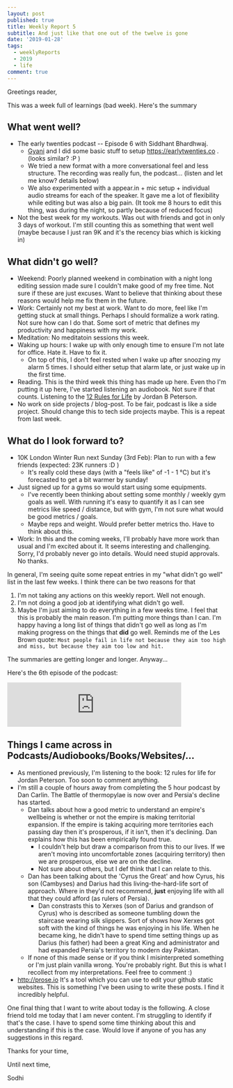 ```yaml
---
layout: post
published: true
title: Weekly Report 5
subtitle: And just like that one out of the twelve is gone
date: '2019-01-28'
tags:
  - weeklyReports
  - 2019
  - life
comment: true
---
```

Greetings reader,

This was a week full of learnings (bad week). Here's the summary

## What went well?
* The early twenties podcast -- Episode 6 with Siddhant Bhardhwaj.
	* [Gyani](https://gyani.net) and I did some basic stuff to setup https://earlytwenties.co . (looks similar? :P )
	* We tried a new format with a more conversational feel and less structure. The recording was really fun, the podcast... (listen and let me know? details below)
    * We also experimented with a appear.in + mic setup + individual audio streams for each of the speaker. It gave me a lot of flexibility while editing but was also a big pain. (It took me 8 hours to edit this thing, was during the night, so partly because of reduced focus)
* Not the best week for my workouts. Was out with friends and got in only 3 days of workout. I'm still counting this as 
something that went well (maybe because I just ran 9K and it's the recency bias which is kicking in)

## What didn't go well?
* Weekend: Poorly planned weekend in combination with a night long editing session made sure I couldn't make good of my free time. Not sure if these are just excuses. Want to believe that thinking about these reasons would help me fix them in the future.
* Work: Certainly not my best at work. Want to do more, feel like I'm getting stuck at small things. Perhaps I should formalize a work rating. Not sure how can I do that. Some sort of metric that defines my productivity and happiness with my work.
* Meditation: No meditatoin sessions this week.
* Waking up hours: I wake up with only enough time to ensure I'm not late for office. Hate it. Have to fix it. 
	* On top of this, I don't feel rested when I wake up after snoozing my alarm 5 times. I should either setup that alarm late, or just wake up in the first time.
* Reading. This is the third week this thing has made up here. Even tho I'm putting it up here, I've started listening an audiobook. Not sure if that counts. Listening to the [12 Rules for Life](https://www.amazon.co.uk/12-Rules-Life-Antidote-Chaos-ebook/dp/B078C6C7QS) by Jordan B Peterson.
* No work on side projects / blog-post. To be fair, podcast is like a side project. Should change this to tech side projects maybe. This is a repeat from last week. 

## What do I look forward to?
* 10K London Winter Run next Sunday (3rd Feb): Plan to run with a few friends (expected: 23K runners :D )
	* It's really cold these days (with a "feels like" of -1 - 1 °C) but it's forecasted to get a bit warmer by sunday!
* Just signed up for a gyms so would start using some equipments.
	* I've recently been thinking about setting some monthly / weekly gym goals as well. With running it's easy to quantify it as I can see metrics like speed / distance, but with gym, I'm not sure what would be good metrics / goals. 
    * Maybe reps and weight. Would prefer better metrics tho. Have to think about this.
* Work: In this and the coming weeks, I'll probably have more work than usual and I'm excited about it. It seems interesting and challenging. Sorry, I'd probably never go into details. Would need stupid approvals. No thanks.


In general, I'm seeing quite some repeat entries in my "what didn't go well" list in the last few weeks. I think there can be two reasons for that

1. I'm not taking any actions on this weekly report. Well not enough.
2. I'm not doing a good job at identifying what didn't go well.
3. Maybe I'm just aiming to do everything in a few weeks time. I feel that this is probably the main reason. I'm putting more things than I can. I'm happy having a long list of things that didn't go well as long as I'm making progress on the things that **did** go well. Reminds me of the Les Brown quote: 
``
Most people fail in life not because they aim too high and miss, but because they aim too low and hit.
``

The summaries are getting longer and longer. Anyway...

Here's the 6th episode of the podcast:

<iframe src="https://anchor.fm/earlytwenties/embed/episodes/Ep-6-Sid-ke-siddhanto-pe-charcha-e31pjm" height="102px" width="400px" frameborder="0" scrolling="no"></iframe>


## Things I came across in Podcasts/Audiobooks/Books/Websites/...
* As mentioned previously, I'm listening to the book: 12 rules for life for Jordan Peterson. Too soon to comment anything.
* I'm still a couple of hours away from completing the 5 hour podcast by Dan Carlin. The Battle of thermopylae is now over and Persia's decline has started.
	* Dan talks about how a good metric to understand an empire's wellbeing is whether or not the empire is making territorial expansion. If the empire is taking acquiring more territories each passing day then it's prosperous, if it isn't, then it's declining. Dan explains how this has been empirically found true.
		* I couldn't help but draw a comparison from this to our lives. If we aren't moving into uncomfortable zones (acquiring territory) then we are prosperous, else we are on the decline.
		* Not sure about others, but I def think that I can relate to this.
	* Dan has been talking about the 'Cyrus the Great' and how Cyrus, his son (Cambyses) and Darius had this living-the-hard-life sort of approach. Where in they'd not recommend, **just** enjoying life with all that they could afford (as rulers of Persia).
		* Dan constrasts this to Xerxes (son of Darius and grandson of Cyrus) who is described as someone tumbling down the staircase wearing silk slippers. Sort of shows how Xerxes got soft with the kind of things he was enjoying in his life. When he became king, he didn't have to spend time setting things up as Darius (his father) had been a great King and administrator and had expanded Persia's territory to modern day Pakistan.
    * If none of this made sense or if you think I misinterpreted something or I'm just plain vanilla wrong. You're probably right. But this is what I recollect from my interpretations. Feel free to comment :)
* http://prose.io It's a tool which you can use to edit your github static websites. This is something I've been using to write these posts. I find it incredibly helpful.

One final thing that I want to write about today is the following. A close friend told me today that I am never content. I'm struggling to identify if that's the case. I have to spend some time thinking about this and understanding if this is the case. Would love if anyone of you has any suggestions in this regard.

Thanks for your time,

Until next time,

Sodhi
